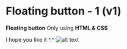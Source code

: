 # Floating button - 1 (v1)
**Floating button** Only using **HTML & CSS**

I hope you like it ^.^
![alt text](https://github.com/vitaminarts/webmaster.uix/blob/main/16%20-%20floating%20button%20-%201%20(v1)/preview.gif "Floating button")

